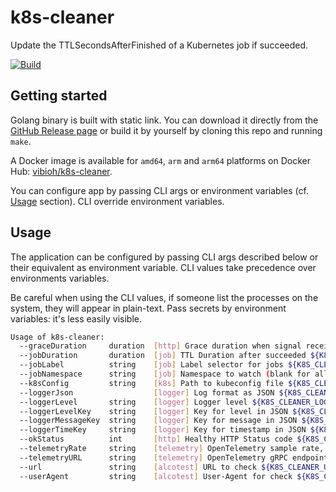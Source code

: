 # k8s-cleaner

Update the TTLSecondsAfterFinished of a Kubernetes job if succeeded.

[![Build](https://github.com/ViBiOh/k8s-cleaner/workflows/Build/badge.svg)](https://github.com/ViBiOh/k8s-cleaner/actions)

## Getting started

Golang binary is built with static link. You can download it directly from the [GitHub Release page](https://github.com/ViBiOh/k8s-cleaner/releases) or build it by yourself by cloning this repo and running `make`.

A Docker image is available for `amd64`, `arm` and `arm64` platforms on Docker Hub: [vibioh/k8s-cleaner](https://hub.docker.com/r/vibioh/k8s-cleaner/tags).

You can configure app by passing CLI args or environment variables (cf. [Usage](#usage) section). CLI override environment variables.

## Usage

The application can be configured by passing CLI args described below or their equivalent as environment variable. CLI values take precedence over environments variables.

Be careful when using the CLI values, if someone list the processes on the system, they will appear in plain-text. Pass secrets by environment variables: it's less easily visible.

```bash
Usage of k8s-cleaner:
  --graceDuration     duration  [http] Grace duration when signal received ${K8S_CLEANER_GRACE_DURATION} (default 30s)
  --jobDuration       duration  [job] TTL Duration after succeeded ${K8S_CLEANER_JOB_DURATION} (default 2m0s)
  --jobLabel          string    [job] Label selector for jobs ${K8S_CLEANER_JOB_LABEL} (default "k8s-cleaner=true")
  --jobNamespace      string    [job] Namespace to watch (blank for all) ${K8S_CLEANER_JOB_NAMESPACE} (default "default")
  --k8sConfig         string    [k8s] Path to kubeconfig file ${K8S_CLEANER_K8S_CONFIG} (default "/Users/macbook/.kube/config")
  --loggerJson                  [logger] Log format as JSON ${K8S_CLEANER_LOGGER_JSON} (default false)
  --loggerLevel       string    [logger] Logger level ${K8S_CLEANER_LOGGER_LEVEL} (default "INFO")
  --loggerLevelKey    string    [logger] Key for level in JSON ${K8S_CLEANER_LOGGER_LEVEL_KEY} (default "level")
  --loggerMessageKey  string    [logger] Key for message in JSON ${K8S_CLEANER_LOGGER_MESSAGE_KEY} (default "msg")
  --loggerTimeKey     string    [logger] Key for timestamp in JSON ${K8S_CLEANER_LOGGER_TIME_KEY} (default "time")
  --okStatus          int       [http] Healthy HTTP Status code ${K8S_CLEANER_OK_STATUS} (default 204)
  --telemetryRate     string    [telemetry] OpenTelemetry sample rate, 'always', 'never' or a float value ${K8S_CLEANER_TELEMETRY_RATE} (default "always")
  --telemetryURL      string    [telemetry] OpenTelemetry gRPC endpoint (e.g. otel-exporter:4317) ${K8S_CLEANER_TELEMETRY_URL}
  --url               string    [alcotest] URL to check ${K8S_CLEANER_URL}
  --userAgent         string    [alcotest] User-Agent for check ${K8S_CLEANER_USER_AGENT} (default "Alcotest")
```
